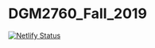 # DGM2760_Fall_2019
[![Netlify Status](https://api.netlify.com/api/v1/badges/a8f9091f-f446-4665-9b55-7548c439cd25/deploy-status)](https://app.netlify.com/sites/khwebdesigns-dgm2760/deploys)
